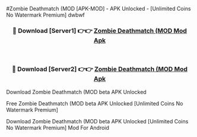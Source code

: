 #Zombie Deathmatch (MOD [APK-MOD] - APK Unlocked - [Unlimited Coins No Watermark Premium] dwbwf



<div align="center">

<h3>🔴 Download [Server1] 👉👉 <a href="https://momento.my/?title=Zombie_Deathmatch_(MOD">Zombie Deathmatch (MOD Mod Apk</a></h3><br>

<h3>🔴 Download [Server2] 👉👉 <a href="https://momento.my/?title=Zombie_Deathmatch_(MOD">Zombie Deathmatch (MOD Mod Apk</a></h3>
</div>



Download Zombie Deathmatch (MOD beta APK Unlocked

Free Zombie Deathmatch (MOD beta APK Unlocked [Unlimited Coins No Watermark Premium]

Download Zombie Deathmatch (MOD beta APK Unlocked [Unlimited Coins No Watermark Premium] Mod For Android
